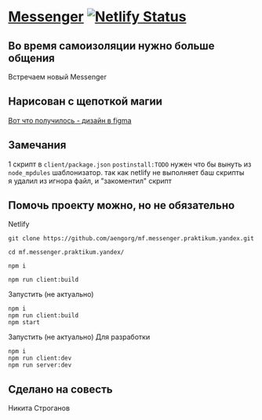 # [Messenger](https://messenger-1.netlify.app/) [![Netlify Status](https://api.netlify.com/api/v1/badges/f8219fec-4561-4017-9c56-946bb0ddbfb1/deploy-status)](https://app.netlify.com/sites/dreamy-noether-285e69/deploys)

## Во время самоизоляции нужно больше общения

Встречаем новый Messenger

## Нарисован с щепоткой магии

[Вот что получилось - дизайн в figma](https://www.figma.com/proto/mUP7cfOp31SqrgHVCl4mOi/Untitled?node-id=7%3A321&scaling=min-zoom)

## Замечания

1 скрипт в `client/package.json` `postinstall:TODO` нужен что бы вынуть из  
`node_mpdules` шаблонизатор. так как netlify не выполняет баш скрипты  
я удалил из игнора файл, и "закоментил" скрипт

## Помочь проекту можно, но не обязательно

Netlify

```
git clone https://github.com/aengorg/mf.messenger.praktikum.yandex.git

cd mf.messenger.praktikum.yandex/

npm i

npm run client:build
```

Запустить (не актуально)

```
npm i
npm run client:build
npm start
```

Запустить (не актуально)
Для разработки

```
npm i
npm run client:dev
npm run server:dev
```

## Сделано на совесть

Никита Строганов
